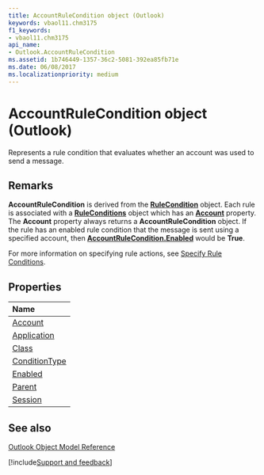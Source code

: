 ```yaml
---
title: AccountRuleCondition object (Outlook)
keywords: vbaol11.chm3175
f1_keywords:
- vbaol11.chm3175
api_name:
- Outlook.AccountRuleCondition
ms.assetid: 1b746449-1357-36c2-5081-392ea85fb71e
ms.date: 06/08/2017
ms.localizationpriority: medium
---
```



# AccountRuleCondition object (Outlook)

Represents a rule condition that evaluates whether an account was used to send a message.


## Remarks

 **AccountRuleCondition** is derived from the **[RuleCondition](Outlook.RuleCondition.md)** object. Each rule is associated with a **[RuleConditions](Outlook.RuleConditions.md)** object which has an **[Account](Outlook.RuleConditions.Account.md)** property. The **Account** property always returns a **AccountRuleCondition** object. If the rule has an enabled rule condition that the message is sent using a specified account, then **[AccountRuleCondition.Enabled](Outlook.AccountRuleCondition.Enabled.md)** would be **True**.

For more information on specifying rule actions, see [Specify Rule Conditions](../outlook/How-to/Rules/specifying-rule-conditions.md).


## Properties



|Name|
|:-----|
|[Account](Outlook.AccountRuleCondition.Account.md)|
|[Application](Outlook.AccountRuleCondition.Application.md)|
|[Class](Outlook.AccountRuleCondition.Class.md)|
|[ConditionType](Outlook.AccountRuleCondition.ConditionType.md)|
|[Enabled](Outlook.AccountRuleCondition.Enabled.md)|
|[Parent](Outlook.AccountRuleCondition.Parent.md)|
|[Session](Outlook.AccountRuleCondition.Session.md)|

## See also


[Outlook Object Model Reference](overview/Outlook/object-model.md)

[!include[Support and feedback](~/includes/feedback-boilerplate.md)]